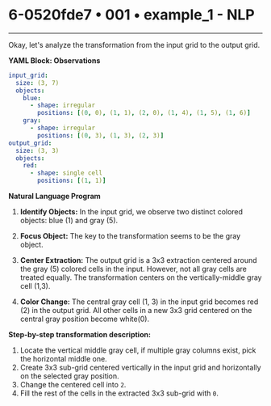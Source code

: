 # 6-0520fde7 • 001 • example_1 - NLP

---
Okay, let's analyze the transformation from the input grid to the output grid.

**YAML Block: Observations**

```yaml
input_grid:
  size: (3, 7)
  objects:
    blue:
      - shape: irregular
        positions: [(0, 0), (1, 1), (2, 0), (1, 4), (1, 5), (1, 6)]
    gray:
      - shape: irregular
        positions: [(0, 3), (1, 3), (2, 3)]
output_grid:
  size: (3, 3)
  objects:
    red:
      - shape: single cell
        positions: [(1, 1)]
```

**Natural Language Program**

1.  **Identify Objects:** In the input grid, we observe two distinct colored objects: blue (1) and gray (5).

2.  **Focus Object:** The key to the transformation seems to be the gray object.

3.  **Center Extraction:** The output grid is a 3x3 extraction centered around the gray (5) colored cells in the input. However, not all gray cells are treated equally. The transformation centers on the vertically-middle gray cell (1,3).

4.  **Color Change:** The central gray cell (1, 3) in the input grid becomes red (2) in the output grid. All other cells in a new 3x3 grid centered on the central gray position become white(0).

**Step-by-step transformation description:**

1. Locate the vertical middle gray cell, if multiple gray columns exist, pick the horizontal middle one.
2. Create 3x3 sub-grid centered vertically in the input grid and horizontally on the selected gray position.
3. Change the centered cell into `2`.
4. Fill the rest of the cells in the extracted 3x3 sub-grid with `0`.

